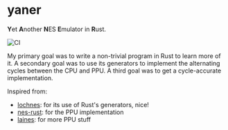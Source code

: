 # yaner

**Y**et **A**nother **N**ES **E**mulator in **R**ust.

![CI](https://github.com/plaflamme/yaner/workflows/CI/badge.svg)

My primary goal was to write a non-trivial program in Rust to learn more of it.
A secondary goal was to use its generators to implement the alternating cycles between the CPU and PPU.
A third goal was to get a cycle-accurate implementation.

Inspired from:

* [lochnes](https://github.com/kylewlacy/lochnes): for its use of Rust's generators, nice!
* [nes-rust](https://github.com/starrhorne/nes-rust): for the PPU implementation
* [laines](https://github.com/AndreaOrru/LaiNES): for more PPU stuff
